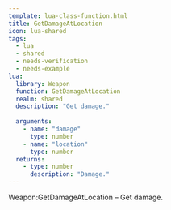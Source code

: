 ```yaml
---
template: lua-class-function.html
title: GetDamageAtLocation
icon: lua-shared
tags:
  - lua
  - shared
  - needs-verification
  - needs-example
lua:
  library: Weapon
  function: GetDamageAtLocation
  realm: shared
  description: "Get damage."
  
  arguments:
    - name: "damage"
      type: number
    - name: "location"
      type: number
  returns:
    - type: number
      description: "Damage."
---
```


<div class="lua__search__keywords">
Weapon:GetDamageAtLocation &#x2013; Get damage.
</div>
